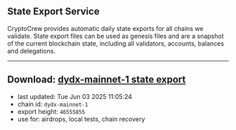 ## State Export Service
CryptoCrew provides automatic daily state exports for all chains we validate. State export files can be used as genesis files and are a snapshot of the current blockchain state, including all validators, accounts, balances and delegations.

---
**Download: [dydx-mainnet-1 state export](https://dl-tyo.ccvalidators.com/SERVICE/dydx/dydx-mainnet-1_export_46555855.json)**
---

- last updated: Tue Jun 03 2025 11:05:24
- chain id: `dydx-mainnet-1`
- export height: `46555855`
- use for: airdrops, local tests, chain recovery
